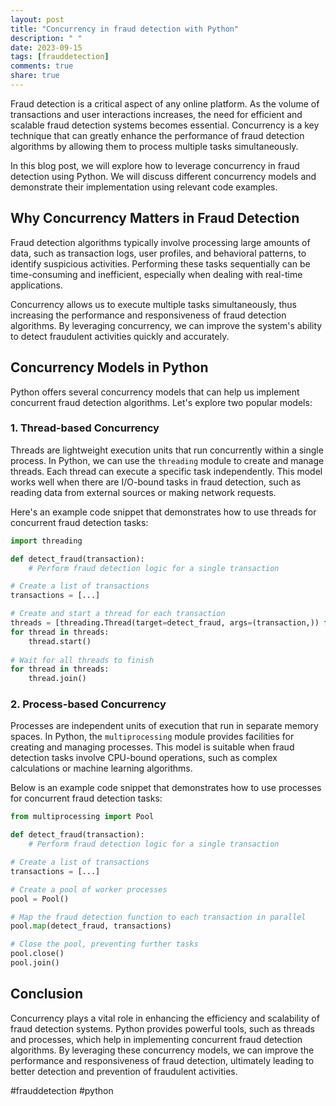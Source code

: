```yaml
---
layout: post
title: "Concurrency in fraud detection with Python"
description: " "
date: 2023-09-15
tags: [frauddetection]
comments: true
share: true
---
```


Fraud detection is a critical aspect of any online platform. As the volume of transactions and user interactions increases, the need for efficient and scalable fraud detection systems becomes essential. Concurrency is a key technique that can greatly enhance the performance of fraud detection algorithms by allowing them to process multiple tasks simultaneously. 

In this blog post, we will explore how to leverage concurrency in fraud detection using Python. We will discuss different concurrency models and demonstrate their implementation using relevant code examples.

## Why Concurrency Matters in Fraud Detection

Fraud detection algorithms typically involve processing large amounts of data, such as transaction logs, user profiles, and behavioral patterns, to identify suspicious activities. Performing these tasks sequentially can be time-consuming and inefficient, especially when dealing with real-time applications.

Concurrency allows us to execute multiple tasks simultaneously, thus increasing the performance and responsiveness of fraud detection algorithms. By leveraging concurrency, we can improve the system's ability to detect fraudulent activities quickly and accurately.

## Concurrency Models in Python

Python offers several concurrency models that can help us implement concurrent fraud detection algorithms. Let's explore two popular models:

### 1. Thread-based Concurrency

Threads are lightweight execution units that run concurrently within a single process. In Python, we can use the `threading` module to create and manage threads. Each thread can execute a specific task independently. This model works well when there are I/O-bound tasks in fraud detection, such as reading data from external sources or making network requests.

Here's an example code snippet that demonstrates how to use threads for concurrent fraud detection tasks:

```python
import threading

def detect_fraud(transaction):
    # Perform fraud detection logic for a single transaction

# Create a list of transactions
transactions = [...]

# Create and start a thread for each transaction
threads = [threading.Thread(target=detect_fraud, args=(transaction,)) for transaction in transactions]
for thread in threads:
    thread.start()
    
# Wait for all threads to finish
for thread in threads:
    thread.join()
```

### 2. Process-based Concurrency

Processes are independent units of execution that run in separate memory spaces. In Python, the `multiprocessing` module provides facilities for creating and managing processes. This model is suitable when fraud detection tasks involve CPU-bound operations, such as complex calculations or machine learning algorithms.

Below is an example code snippet that demonstrates how to use processes for concurrent fraud detection tasks:

```python
from multiprocessing import Pool

def detect_fraud(transaction):
    # Perform fraud detection logic for a single transaction

# Create a list of transactions
transactions = [...]

# Create a pool of worker processes
pool = Pool()

# Map the fraud detection function to each transaction in parallel
pool.map(detect_fraud, transactions)

# Close the pool, preventing further tasks
pool.close()
pool.join()
```

## Conclusion

Concurrency plays a vital role in enhancing the efficiency and scalability of fraud detection systems. Python provides powerful tools, such as threads and processes, which help in implementing concurrent fraud detection algorithms. By leveraging these concurrency models, we can improve the performance and responsiveness of fraud detection, ultimately leading to better detection and prevention of fraudulent activities.

#frauddetection #python